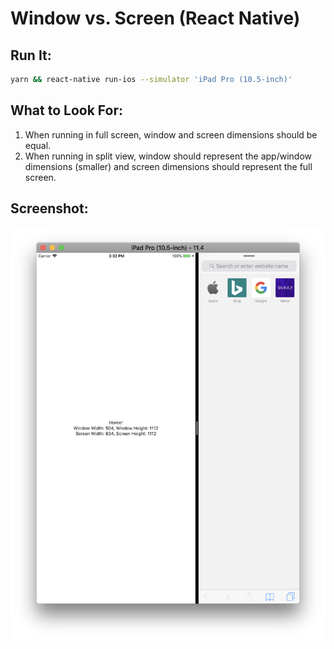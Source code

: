 # Window vs. Screen (React Native)

## Run It:

```bash
yarn && react-native run-ios --simulator 'iPad Pro (10.5-inch)'
```

## What to Look For:

1) When running in full screen, window and screen dimensions should be equal.
1) When running in split view, window should represent the app/window dimensions (smaller) and screen dimensions should represent the full screen.

## Screenshot:

![Screenshot](screenshot.png)
